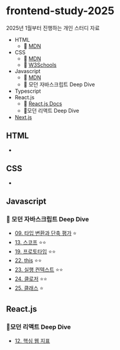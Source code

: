 # frontend-study-2025

2025년 1월부터 진행하는 개인 스터디 자료

- HTML
  - 🔗 [MDN](https://developer.mozilla.org/ko/docs/Web/HTML)
- CSS
  - 🔗 [MDN](https://developer.mozilla.org/ko/docs/Learn_web_development/Core/Styling_basics)
  - 🔗 [W3Schools](https://www.w3schools.com/css/default.asp)
- Javascript
  - 🔗 [MDN](https://developer.mozilla.org/en-US/docs/Web/JavaScript)
  - 📖 모던 자바스크립트 Deep Dive
- Typescript
- React.js
  - 🔗 [React.js Docs](https://ko.legacy.reactjs.org/docs/getting-started.html)
  - 📖모던 리액트 Deep Dive
- [Next.js](https://nextjs.org/docs)

## HTML

-

## CSS

-

## Javascript

### 📖 모던 자바스크립트 Deep Dive

- [09. 타입 변환과 단축 평가](./javascript-deep-dive/09_type_conversion_and_short_circuit_evaluation.md) ⭐️
- [13. 스코프](./javascript-deep-dive/13_scope.md) ⭐️⭐️
- [19. 프로토타입](./javascript-deep-dive/19_prototype.md) ⭐️⭐️
- [22. this](./javascript-deep-dive/22_this.md) ⭐️⭐️
- [23. 실행 컨텍스트](./javascript-deep-dive/23_execution_context.md) ⭐️⭐️
- [24. 클로저](./javascript-deep-dive/24_closure.md) ⭐️⭐️
- [25. 클래스](./javascript-deep-dive/25_class.md) ⭐️


## React.js

### 📖모던 리액트 Deep Dive

- [12. 핵심 웹 지표](./react-deep-dive/12_core_web_vital.md)
